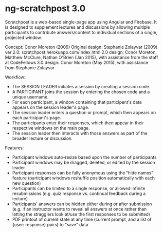 # ng-scratchpost 3.0
Scratchpost is a web-based single-page app using Angular and Firebase.  It is designed to supplement lectures and discussions by allowing multiple participants to contribute answers/content to individual sections of a single, projected window.

Concept: Conor Moreton (2009)
Original design: Stephanie Zolayvar (2009)
ver 2.0: scratchpost.herokuapp.com/index.html
2.0 design: Conor Moreton, Matthew McClure, Nathan O'Brien (Jan 2015), with assistance from the staff at CodeFellows
3.0 design: Conor Moreton (May 2015), with assistance from Stephanie Zolayvar

Workflow:
 - The SESSION LEADER initiates a session by creating a session code.
 - A PARTICIPANT joins the session by entering the chosen code and a unique username.
 - For each participant, a window containing that participant's data appears on the session leader's page.
 - The session leader enters a question or prompt, which then appears on each participant's page.
 - The participants enter their responses, which then appear in their respective windows on the main page.
 - The session leader then interacts with those answers as part of the broader lecture or discussion.

Features:
 - Participant windows auto-resize based upon the number of participants
 - Participant windows may be dragged, deleted, or edited by the session leader
 - Participant responses can be fully anonymous using the "hide names" feature (participant windows reshuffle position automatically with each new question)
 - Participants can be limited to a single response, or allowed infinite resubmissions (e.g. quiz response vs. continual feedback during a lecture)
 - Participants' answers can be hidden either during or after submission (e.g. if an instructor wants to reveal all answers at once rather than letting the stragglers look at/use the first responses to be submitted)
 - PDF printout of current state at any time (current prompt, and a list of {user: response} pairs) to "save" data

